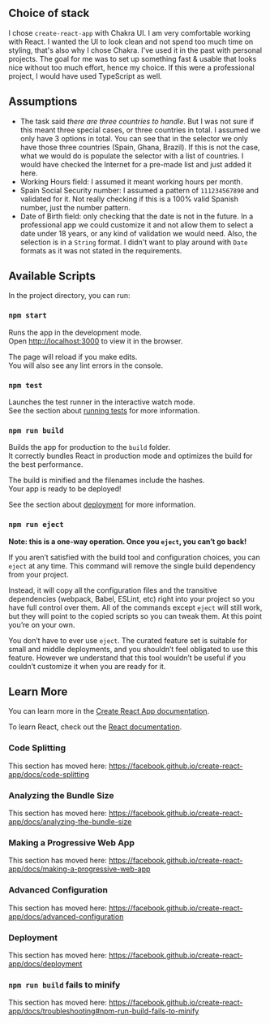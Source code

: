 ## Choice of stack
I chose `create-react-app` with Chakra UI. I am very comfortable working with React. I wanted the UI to look clean and not spend too much time on styling, that's also why I chose Chakra. I've used it in the past with personal projects. The goal for me was to set up something fast & usable that looks nice without too much effort, hence my choice. If this were a professional project, I would have used TypeScript as well.

## Assumptions
- The task said *there are three countries to handle*. But I was not sure if this meant three special cases, or three countries in total. I assumed we only have 3 options in total. You can see that in the selector we only have those three countries (Spain, Ghana, Brazil). If this is not the case, what we would do is populate the selector with a list of countries. I would have checked the Internet for a pre-made list and just added it here.
- Working Hours field: I assumed it meant working hours per month.
- Spain Social Security number: I assumed a pattern of `111234567890` and validated for it. Not really checking if this is a 100% valid Spanish number, just the number pattern.
- Date of Birth field: only checking that the date is not in the future. In a professional app we could customize it and not allow them to select a date under 18 years, or any kind of validation we would need. Also, the selection is in a `String` format. I didn't want to play around with `Date` formats as it was not stated in the requirements.

## Available Scripts

In the project directory, you can run:

### `npm start`

Runs the app in the development mode.<br />
Open [http://localhost:3000](http://localhost:3000) to view it in the browser.

The page will reload if you make edits.<br />
You will also see any lint errors in the console.

### `npm test`

Launches the test runner in the interactive watch mode.<br />
See the section about [running tests](https://facebook.github.io/create-react-app/docs/running-tests) for more information.

### `npm run build`

Builds the app for production to the `build` folder.<br />
It correctly bundles React in production mode and optimizes the build for the best performance.

The build is minified and the filenames include the hashes.<br />
Your app is ready to be deployed!

See the section about [deployment](https://facebook.github.io/create-react-app/docs/deployment) for more information.

### `npm run eject`

**Note: this is a one-way operation. Once you `eject`, you can’t go back!**

If you aren’t satisfied with the build tool and configuration choices, you can `eject` at any time. This command will remove the single build dependency from your project.

Instead, it will copy all the configuration files and the transitive dependencies (webpack, Babel, ESLint, etc) right into your project so you have full control over them. All of the commands except `eject` will still work, but they will point to the copied scripts so you can tweak them. At this point you’re on your own.

You don’t have to ever use `eject`. The curated feature set is suitable for small and middle deployments, and you shouldn’t feel obligated to use this feature. However we understand that this tool wouldn’t be useful if you couldn’t customize it when you are ready for it.

## Learn More

You can learn more in the [Create React App documentation](https://facebook.github.io/create-react-app/docs/getting-started).

To learn React, check out the [React documentation](https://reactjs.org/).

### Code Splitting

This section has moved here: https://facebook.github.io/create-react-app/docs/code-splitting

### Analyzing the Bundle Size

This section has moved here: https://facebook.github.io/create-react-app/docs/analyzing-the-bundle-size

### Making a Progressive Web App

This section has moved here: https://facebook.github.io/create-react-app/docs/making-a-progressive-web-app

### Advanced Configuration

This section has moved here: https://facebook.github.io/create-react-app/docs/advanced-configuration

### Deployment

This section has moved here: https://facebook.github.io/create-react-app/docs/deployment

### `npm run build` fails to minify

This section has moved here: https://facebook.github.io/create-react-app/docs/troubleshooting#npm-run-build-fails-to-minify
